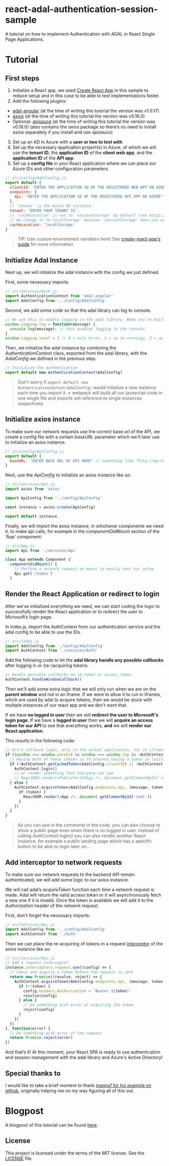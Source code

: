 # react-adal-authentication-session-sample
A tutorial on how to implement Authentication with ADAL in React Single Page Applications.

# Tutorial

## First steps

1. Initialize a React app, we used [Create React App](https://facebook.github.io/create-react-app/docs/getting-started) in this sample to reduce setup and in this case to be able to test implementations faster.
2. Add the following plugins:
  * [adal-angular](https://github.com/AzureAD/azure-activedirectory-library-for-js) (at the time of writing this tutorial the version was v1.0.17)
  * [axios](https://github.com/axios/axios) (at the time of writing this tutorial the version was v0.18.0)
  * Optional: [apisauce](https://github.com/infinitered/apisauce) (at the time of writing this tutorial the version was v0.16.0) (also contains the *axios* package so there’s no need to install *axios* separately if you install and use *apisauce*)
3. Set up an AD in Azure with a **user or two to test with**
4. Set up the necessary application project(s) in Azure, of which we will use the **tenant ID**, the **application ID** of the **client web app**, and the **application ID** of the **API app**.
5. Set up a **config file** in your React application where we can place our Azure IDs and other configuration parameters.
```js
// src/config/AdalConfig.js
export default {
  clientId: 'ENTER THE APPLICATION ID OF THE REGISTERED WEB APP ON AZURE',
  endpoints: {
    api: "ENTER THE APPLICATION ID OF THE REGISTERED API APP ON AZURE" // Necessary for CORS requests, for more info see https://github.com/AzureAD/azure-activedirectory-library-for-js/wiki/CORS-usage
  },
  // 'tenant' is the Azure AD instance.
  tenant: 'ENTER YOUR TENANT ID',
  // 'cacheLocation' is set to 'sessionStorage' by default (see https://github.com/AzureAD/azure-activedirectory-library-for-js/wiki/Config-authentication-context#configurable-options).
  // We change it to'localStorage' because 'sessionStorage' does not work when our app is served on 'localhost' in development.
  cacheLocation: 'localStorage'
}
```
> TIP: Use custom environment variables here! See [create-react-app's guide](https://facebook.github.io/create-react-app/docs/adding-custom-environment-variables) for more information.

## Initialize Adal Instance
Next up, we will initialize the adal instance with the config we just defined.

First, some necessary imports:
```js
// src/services/Auth.js
import AuthenticationContext from 'adal-angular'
import AdalConfig from '../config/AdalConfig'
```

Second, we add some code so that the adal library can log to console.
```js
// We use this to enable logging in the adal library. When you're building for production, you should know that it's best to disable the logging.
window.Logging.log = function(message) {
  console.log(message); // this enables logging to the console
}
window.Logging.level = 2 // 0 = only error, 1 = up to warnings, 2 = up to info, 3 = up to verbose
```

Then, we initialize the adal instance by combining the *AuthenticationContext* class, exported from the adal library, with the *AdalConfig* we defined in the previous step.
```js
// Initialize the authentication
export default new AuthenticationContext(AdalConfig)
```

> Don't worry if `export default new AuthenticationContext(AdalConfig)` would initialize a new instance each time you import it -> webpack will build all our javascript code in one single file and imports will reference to single instances respectively.

## Initialize axios instance

To make sure our network requests use the correct base url of the API, we create a config file with a certain *baseURL* parameter which we'll later use to initialize an axios instance.
```js
// src/config/ApiConfig.js
export default {
  baseURL: "ENTER BASE URL OF API HERE" // something like "http://my-host-name.xyz/api"
}
```

Next, use the *ApiConfig* to initialize an axios instance like so:
```js
// src/services/Api.js
import axios from 'axios'

import ApiConfig from '../config/ApiConfig'

const instance = axios.create(ApiConfig)

export default instance
```

Finally, we will import the axios instance, in whichever components we need it, to make api calls, for example in the *componentDidMount* section of the 'App' component:
```js
// src/App.js
import Api from './services/Api'

class App extends Component {
  componentDidMount() {
    // Perform a network request on mount to easily test our setup
    Api.get('/todos')
  }
```

## Render the React Application or redirect to login

After we’ve initialized everything we need, we can start coding the logic to successfully render the React application or to redirect the user to Microsoft’s login page.

In index.js, import the AuthContext from our authentication service and the adal config to be able to use the IDs.
```js
// src/index.js
import AdalConfig from './config/AdalConfig'
import AuthContext from './services/Auth'
```

Add the following code to let the **adal library handle any possible callbacks** after logging in or (re-)acquiring tokens:
```js
// Handle possible callbacks on id_token or access_token
AuthContext.handleWindowCallback()
```

Then we'll add some extra logic that we will only run when we are on the **parent window** and not in an iframe. If we were to allow it to run in iframes, which are used by adal to acquire tokens, then we would be stuck with multiple instances of our react app and we don’t want that.

If we have **no logged in user** then we will **redirect the user to Microsoft's login page**. If we have a **logged in user** then we will **acquire an access token for our API** to see that everything works, **and** we will **render our React application**.

This results in the following code:

```js
// Extra callback logic, only in the actual application, not in iframes in the app
if ((window === window.parent) && window === window.top && !AuthContext.isCallback(window.location.hash)) {
  // Having both of these checks is to prevent having a token in localstorage, but no user.
  if (!AuthContext.getCachedToken(AdalConfig.clientId) || !AuthContext.getCachedUser()) {
    AuthContext.login()
    // or render something that everyone can see
    // ReactDOM.render(<PublicPartOfApp />, document.getElementById('root'))
  } else {
    AuthContext.acquireToken(AdalConfig.endpoints.api, (message, token, msg) => {
      if (token) {
        ReactDOM.render(<App />, document.getElementById('root'))
      }
    })
  }
}
```
> As you can see in the comments in the code, you can also choose to show a public page even when there is no logged in user. Instead of calling *AuthContext.login()* you can also render another React instance, for example a public landing page which has a specific button to be able to login later on...

## Add interceptor to network requests

To make sure our network requests to the backend API remain authenticated, we will add some logic to our axios instance.

We will call adal’s *acquireToken* function each time a network request is made. Adal will return the valid access token or it will asynchronously fetch a new one if it is invalid. Once the token is available we will add it to the *Authorization* header of the network request.

First, don't forget the necessary imports:
```js
// src/services/Api.js
import AdalConfig from '../config/AdalConfig'
import AuthContext from './Auth'
```

Then we can place the re-acquiring of tokens in a request [interceptor](https://github.com/axios/axios#interceptors) of the axios instance like so:
```js
// src/services/Api.js
// Add a request interceptor
instance.interceptors.request.use((config) => {
  // Check and acquire a token before the request is sent
  return new Promise((resolve, reject) => {
    AuthContext.acquireToken(AdalConfig.endpoints.api, (message, token, msg) => {
      if (!!token) {
        config.headers.Authorization = `Bearer ${token}`
        resolve(config)
      } else {
        // Do something with error of acquiring the token
        reject(config)
      }
    })
  })
}, function(error) {
  // Do something with error of the request
  return Promise.reject(error)
})
```
And that’s it! At this moment, your React SPA is ready to use authentication and session management with the adal library and Azure's Active Directory!

## Special thanks to
I would like to take a brief moment to thank [magnuf for his example on github](https://github.com/AzureAD/azure-activedirectory-library-for-js/issues/481), originally helping me on my way figuring all of this out.

# Blogpost

A blogpost of this tutorial can be found [here](https://www.appfoundry.be/blog/2018/11/24/authentication-with-adal-in-react-single-page-applications/).

## License

This project is licensed under the terms of the MIT license. See the [LICENSE](LICENSE) file.
